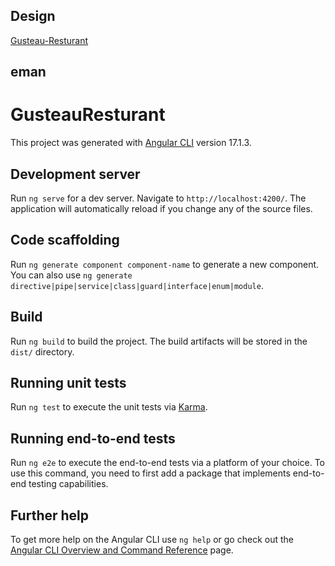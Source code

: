 ## Design
[Gusteau-Resturant](https://www.figma.com/file/54OAnr3fj96VbH9s9M5A4u/original?type=design&node-id=52-2451&mode=design&t=75FvS2DInIjAF6gm-0)

## eman
# GusteauResturant

This project was generated with [Angular CLI](https://github.com/angular/angular-cli) version 17.1.3.




## Development server

Run `ng serve` for a dev server. Navigate to `http://localhost:4200/`. The application will automatically reload if you change any of the source files.

## Code scaffolding

Run `ng generate component component-name` to generate a new component. You can also use `ng generate directive|pipe|service|class|guard|interface|enum|module`.

## Build

Run `ng build` to build the project. The build artifacts will be stored in the `dist/` directory.

## Running unit tests

Run `ng test` to execute the unit tests via [Karma](https://karma-runner.github.io).

## Running end-to-end tests

Run `ng e2e` to execute the end-to-end tests via a platform of your choice. To use this command, you need to first add a package that implements end-to-end testing capabilities.

## Further help

To get more help on the Angular CLI use `ng help` or go check out the [Angular CLI Overview and Command Reference](https://angular.io/cli) page.
